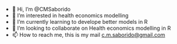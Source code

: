 - 👋 Hi, I’m @CMSaborido
- 👀 I’m interested in health economics modelling
- 🌱 I’m currently learning to develope better models in R
- 💞️ I’m looking to collaborate on Health economics modelling in R
- 📫 How to reach me, this is my mail c.m.saborido@gmail.com

<!---
CMSaborido/CMSaborido is a ✨ special ✨ repository because its `README.md` (this file) appears on your GitHub profile.
You can click the Preview link to take a look at your changes.
--->
